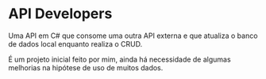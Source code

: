 # API Developers

Uma API em C# que consome uma outra API externa e que atualiza o banco de dados local enquanto realiza o CRUD.

É um projeto inicial feito por mim, ainda há necessidade de algumas melhorias na hipótese de uso de muitos dados.
